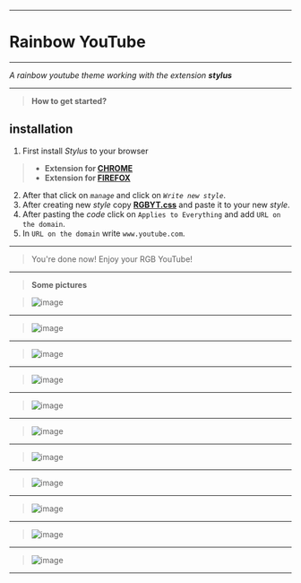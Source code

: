 __________
# Rainbow YouTube
__________

*A rainbow youtube theme working with the extension **stylus***
__________
>**How to get started?**
## installation
1. First install *Stylus* to your browser
>- **Extension for [CHROME](https://chrome.google.com/webstore/detail/stylus/clngdbkpkpeebahjckkjfobafhncgmne?hl=en)** 
>- **Extension for [FIREFOX](https://addons.mozilla.org/en-US/firefox/addon/styl-us/)** 
2. After that click on *`manage`* and click on *`Write new style`*.
3. After creating new *style* copy **[RGBYT.css](https://raw.githubusercontent.com/FIMARx/RainbowYouTube/main/RGBYT.css)** and paste it to your new *style*.
4. After pasting the *code* click on `Applies to Everything` and add `URL on the domain`.
5. In `URL on the domain` write `www.youtube.com`.
__________
> You're done now! Enjoy your RGB YouTube!
__________
> **Some pictures**

> ![image](https://user-images.githubusercontent.com/69573290/101331669-fefc9b80-387c-11eb-9199-e67a5f353b59.png)
__________
> ![image](https://user-images.githubusercontent.com/69573290/101331843-323f2a80-387d-11eb-858f-3a82c838d48a.png)
__________
> ![image](https://user-images.githubusercontent.com/69573290/101331991-661a5000-387d-11eb-99f4-38ad6541f30f.png)
__________
> ![image](https://user-images.githubusercontent.com/69573290/101332091-834f1e80-387d-11eb-8ac2-cb6d01abd464.png)
__________
> ![image](https://user-images.githubusercontent.com/69573290/101332317-ca3d1400-387d-11eb-9e0c-f12cc1483075.png)
__________
> ![image](https://user-images.githubusercontent.com/69573290/101332475-06707480-387e-11eb-8d54-ecb8339fcf7e.png)
__________
> ![image](https://user-images.githubusercontent.com/69573290/101332612-315ac880-387e-11eb-958b-087fb8b0a46c.png)
__________
> ![image](https://user-images.githubusercontent.com/69573290/101332963-adeda700-387e-11eb-95f3-d0405ddb969f.png)
__________
> ![image](https://user-images.githubusercontent.com/69573290/101333084-daa1be80-387e-11eb-8e97-a23179ec8ceb.png)
__________
> ![image](https://user-images.githubusercontent.com/69573290/101333140-f016e880-387e-11eb-82ad-94ebb73659fd.png)
__________
> ![image](https://user-images.githubusercontent.com/69573290/101333313-25233b00-387f-11eb-8c93-9cfa144994b7.png)
__________
